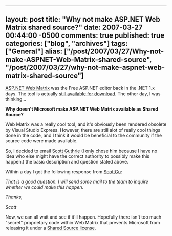   ---
  layout: post
  title: "Why not make ASP.NET Web Matrix shared source?"
  date: 2007-03-27 00:44:00 -0500
  comments: true
  published: true
  categories: ["blog", "archives"]
  tags: ["General"]
  alias: ["/post/2007/03/27/Why-not-make-ASPNET-Web-Matrix-shared-source", "/post/2007/03/27/why-not-make-aspnet-web-matrix-shared-source"]
  ---
<!-- more -->
<P><A href="http://www.asp.net/webmatrix/">ASP.NET Web Matrix</A> was the Free ASP.NET editor back in the .NET 1.x days. The tool is actually <A href="http://www.asp.net/webmatrix/download.aspx?tabindex=4">still available for download</A>. The other day, I was thinking...</P>
<P><STRONG>Why doesn't Microsoft make ASP.NET Web Matrix available as Shared Source?</STRONG></P>
<P>Web Matrix was a really cool tool, and it's obviously been rendered obsolete by Visual Studio Express. However, there are still alot of really cool things done in the code, and I think it would be beneficial to the community if the source code were made available.</P>
<P>So, I decided to email <A href="http://weblogs.asp.net/scottgu">Scott Guthrie</A> (I only chose him because I have no idea who else might have the correct authority to possibly make this happen.) the basic description and question stated above.</P>
<P>Within a day I got the following response from <A href="http://weblogs.asp.net/scottgu">ScottGu</A>:</P>
<P><EM>That is a good question. I will send some mail to the team to inquire whether we could make this happen.</EM></P>
<P><EM>Thanks,</EM></P>
<P><EM>Scott</EM></P>
<P>Now, we can all wait and see if it'll happen. Hopefully there isn't too much "secret" proprietary code within Web Matrix that prevents Microsoft from releasing it under a <A href="http://www.microsoft.com/resources/sharedsource/licensingbasics/sharedsourcelicenses.mspx">Shared Source license</A>.</P>

